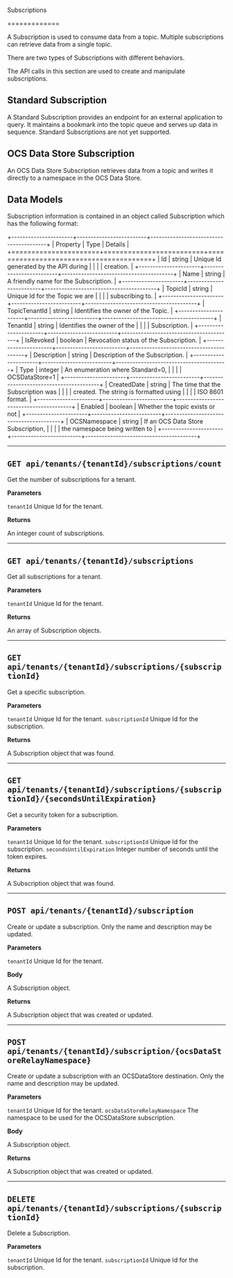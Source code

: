 Subscriptions 

=============


A Subscription is used to consume data from a topic. Multiple subscriptions can retrieve data from a single topic.  

There are two types of Subscriptions with different behaviors. 

The API calls in this section are used to create and manipulate subscriptions.  

Standard Subscription 
---------------------

A Standard Subscription provides an endpoint for an external application to query. It maintains a bookmark into the topic queue and serves up data in sequence. 
Standard Subscriptions are not yet supported.


OCS Data Store Subscription 
---------------

An OCS Data Store Subscription retrieves data from a topic and writes it directly to a namespace in the OCS Data Store. 

Data Models 
-----------

Subscription information is contained in an object called Subscription which has the following format: 

+----------------------+-------------------------+----------------------------------------+
| Property             | Type                    | Details                                |
+======================+=========================+========================================+
| Id                   | string                  | Unique Id generated by the API during  |
|                      |                         | creation.                              |
+----------------------+-------------------------+----------------------------------------+
| Name                 | string                  | A friendly name for the Subscription.  |
+----------------------+-------------------------+----------------------------------------+
| TopicId              | string                  | Unique Id for the Topic we are         |
|                      |                         | subscribing to.                        |
+----------------------+-------------------------+----------------------------------------+
| TopicTenantId        | string                  | Identifies the owner of the Topic.     |
+----------------------+-------------------------+----------------------------------------+
| TenantId             | string                  | Identifies the owner of the            |
|                      |                         | Subscription.                          |
+----------------------+-------------------------+----------------------------------------+
| IsRevoked            | boolean                 | Revocation status of the Subscription. |
+----------------------+-------------------------+----------------------------------------+
| Description          | string                  | Description of the Subscription.       |
+----------------------+-------------------------+----------------------------------------+
| Type                 | integer                 | An enumeration where Standard=0,       |
|                      |                         | OCSDataStore=1                         |
+----------------------+-------------------------+----------------------------------------+
| CreatedDate          | string                  | The time that the Subscription was     |
|                      |                         | created. The string is formatted using |
|                      |                         | ISO 8601 format.                       |
+----------------------+-------------------------+----------------------------------------+
| Enabled              | boolean                 | Whether the topic exists or not        |
+----------------------+-------------------------+----------------------------------------+
| OCSNamespace         | string                  | If an OCS Data Store Subscription,     |
|                      |                         | the namespace being written to         |
+----------------------+-------------------------+----------------------------------------+

***************

``GET api/tenants/{tenantId}/subscriptions/count``
-------------------------------------------------

Get the number of subscriptions for a tenant.  

**Parameters**

``tenantId``
  Unique Id for the tenant. 

**Returns**

An integer count of subscriptions. 

*****************

``GET api/tenants/{tenantId}/subscriptions``
---------------------------------------------

Get all subscriptions for a tenant. 

**Parameters**

``tenantId``
  Unique Id for the tenant. 

**Returns**

An array of Subscription objects. 

*********************

``GET api/tenants/{tenantId}/subscriptions/{subscriptionId}``
---------------------------------------------------------------

Get a specific subscription. 

**Parameters**

``tenantId``
  Unique Id for the tenant. 
``subscriptionId``
  Unique Id for the subscription. 

**Returns**

A Subscription object that was found. 

*************************

``GET api/tenants/{tenantId}/subscriptions/{subscriptionId}/{secondsUntilExpiration}``
---------------------------------------------------------------------------------------

Get a security token for a subscription. 

**Parameters**

``tenantId``
  Unique Id for the tenant. 
``subscriptionId``
  Unique Id for the subscription. 
``secondsUntilExpiration``
  Integer number of seconds until the token expires. 

**Returns**

A Subscription object that was found. 

*****************

``POST api/tenants/{tenantId}/subscription``
--------------------------------------------

Create or update a subscription. Only the name and description may be updated. 

**Parameters**

``tenantId``
  Unique Id for the tenant. 

**Body**

A Subscription object. 

**Returns**

A Subscription object that was created or updated. 

*******************

``POST api/tenants/{tenantId}/subscription/{ocsDataStoreRelayNamespace}``
------------------------------------------------------------

Create or update a subscription with an OCSDataStore destination. Only the name and description may be updated. 

**Parameters**

``tenantId``
  Unique Id for the tenant. 
``ocsDataStoreRelayNamespace``
  The namespace to be used for the OCSDataStore subscription. 

**Body**

A Subscription object. 

**Returns**

A Subscription object that was created or updated.  

*********************

``DELETE api/tenants/{tenantId}/subscriptions/{subscriptionId}``
-----------------------------------------------------------------

Delete a Subscription. 

**Parameters**

``tenantId``
  Unique Id for the tenant. 
``subscriptionId``
  Unique Id for the subscription. 
